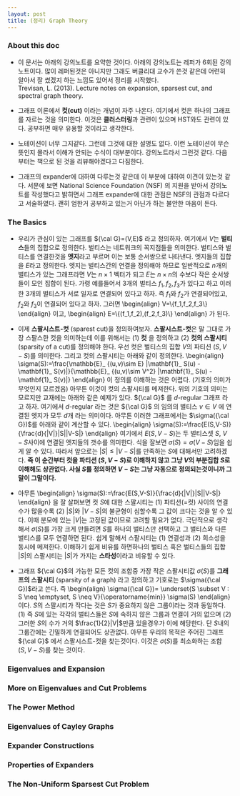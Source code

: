 ```yaml
---
layout: post
title: (정리) Graph Theory
---
```

 
### About this doc 
- 이 문서는 아래의 강의노트를 요약한 것이다. 아래의 강의노트는 레퍼가 6회된 강의노트이다. 많이 레퍼된것은 아니지만 그래도 버클리대 교수가 쓴것 같은데 어련히 알아서 잘 썼겠지 하는 느낌도 있어서 정리를 시작했다. <br/>
Trevisan, L. (2013). Lecture notes on expansion, sparsest cut, and spectral graph theory.

- 그래프 이론에서 **컷(cut)** 이라는 개념이 자주 나온다. 여기에서 컷은 하나의 그래프를 자르는 것을 의미한다. 이것은 **클러스터링**과 관련이 있으며 HST와도 관련이 있다. 공부하면 매우 유용할 것이라고 생각한다. 

- 노테이션이 너무 그지같다. 그런데 그것에 대한 설명도 없다. 이런 노테이션이 무슨 뜻인지 몰라서 이해가 안되는 수식이 대부분이다. 강의노트라서 그런것 같다. 다음부터는 책으로 된 것을 리뷰해야겠다고 다짐한다. 

- 그래프의 expander에 대하여 다루는것 같은데 이 부분에 대하여 이견이 있는것 같다. 서문에 보면 National Science Foundation (NSF) 의 지원을 받아서 강의노트를 작성했다고 밝히면서 그래프 expander에 대한 관점은 NSF의 관점과 다르다고 서술하였다. 괜히 엄한거 공부하고 있는거 아닌가 하는 불안한 마음이 든다. 

### The Basics 
- 우리가 관심이 있는 그래프를 ${\cal G}=(V,E)$ 라고 정의하자. 여기에서 $V$는 **벌티스**들의 집합으로 정의한다. 벌티스는 네트워크의 꼭지점들을 의미한다. 벌티스와 벌티스를 연결한것을 **엣지**라고 부르며 이는 보통 순서쌍으로 나타낸다. 엣지들의 집합을 $E$라고 정의한다. 엣지는 벌티스간의 연결을 정의해야 하므로 일반적으로 $n$개의 벌티스가 있는 그래프라면 $V$는 $n \times 1$ 벡터가 되고 $E$는 $n \times n$의 수보다 작은 순서쌍들이 모인 집합이 된다. 가령 예를들어서 3개의 벌티스 $f_1,f_2,f_3$가 있다고 하고 이러한 3개의 벌티스가 서로 일자로 연결되어 있다고 하자. 즉 $f_1$와 $f_2$가 연결되어있고, $f_2$와 $f_3$이 연결되어 있다고 하자. 그러면 
\begin{align}
V=\\{f_1,f_2,f_3\\}
\end{align}
이고, 
\begin{align}
E=\\{(f_1,f_2),(f_2,f_3)\\}
\end{align}
가 된다. 

- 이제 **스팔시스트-컷** (sparest cut)을 정의하여보자. **스팔시스트-컷**은 말 그대로 가장 스팔스한 컷을 의미하는데 이를 위해서는 (1) **컷** 을 정의하고 (2) **컷의 스팔시티** (sparsity of a cut)를 정의해야 한다. 우선 컷은 벌티스의 집합 $V$의 파티션 $(S,V-S)$를 의미한다. 그리고 컷의 스팔시티는 아래와 같이 정의한다. 
\begin{align}
\sigma(S):=\frac{\mathbb{E}_ {(u,v)\sim E} |\mathbf{1}_ S(u) - \mathbf{1}_ S(v)|}{\mathbb{E}_ {(u,v)\sim V^2} |\mathbf{1}_ S(u) - \mathbf{1}_ S(v)|}
\end{align}
이 정의를 이해하는 것은 어렵다. (기호의 의미가 무엇인지 모르겠음) 아무튼 이것이 컷의 스팔시티를 메져한다. 위의 기호의 의미는 모르지만 교재에는 아래와 같은 예제가 있다. ${\cal G}$ 를 $d$-regular 그래프 라고 하자. 여기에서 $d$-regular 라는 것은 ${\cal G}$ 의 임의의 벌티스 $v \in V$ 에 연결된 엣지가 모두 $d$개 라는 의미이다. 아무튼 이러한 그래프에서는 $\sigma({\cal G})$를 아래와 같이 계산할 수 있다. 
\begin{align}
\sigma(S):=\frac{E(S,V-S)}{\frac{d}{|V|}|S||V-S|}
\end{align}
여기에서 $E(S,V-S)$는 두 벌티스셋 $S$, $V-S$사이에 연결된 엣지들의 갯수를 의미한다. 식을 잘보면 $\sigma(S)=\sigma(V-S)$임을 쉽게 알 수 있다. 따라서 앞으로는 $|S| \leq |V-S|$를 만족하는 $S$에 대해서만 고려하겠다. **즉 이 순간부터 컷을 파티션 $(S,V-S)$로 이해하지 않고 그냥 $V$의 부분집합 $S$로 이해해도 상관없다. 사실 $S$를 정의하면 $V-S$는 그냥 자동으로 정의되는것이니까 그 말이 그말이다.** 

- 아무튼 
\begin{align}
\sigma(S):=\frac{E(S,V-S)}{\frac{d}{|V|}|S||V-S|}
\end{align}
을 잘 살펴보면 컷 $S$에 대한 스팔시티는 (1) 파티션(=컷) 사이의 연결수가 많을수록 (2) $|S|$와 $|V-S|$의 불균형이 심할수록 그 값이 크다는 것을 알 수 있다. 이때 분모에 있는 $|V|$는 고정된 값이므로 고려할 필요가 없다. 극단적으로 생각해서 $\sigma(S)$를 가장 크게 만들려면 $S$를 하나의 벌티스만 선택하고 그 벌티스와 다른 벌티스를 모두 연결하면 된다. 쉽게 말해서 스팔시티는 (1) 연결성과 (2) 희소성을 동시에 메져한다. 이해하기 쉽게 비유를 하면하나의 벌티스 혹은 벌티스들의 집합 $|S|$의 스팔시티는 $|S|$가 가지는 **스타성**이라고 비유할 수 있다. 

- 그래프 ${\cal G}$의 가능한 모든 컷의 조합중 가장 작은 스팔시티값 $\sigma(S)$를 **그래프의 스팔시티** (sparsity of a graph) 라고 정의하고 기호로는 $\sigma({\cal G})$라고 쓴다. 즉
\begin{align}
\sigma({\cal G})= \underset{S \subset V : S \neq \emptyset, S \neq V}{\operatorname{min}} \sigma(S)
\end{align}
이다. $S$의 스팔시티가 작다는 것은 $S$가 중요하지 않은 그룹이라는 것과 동일하다. (1) 즉 $S$에 있는 각각의 벌티스들은 $S$에 속하지 않은 그룹과 연결이 거의 없으며 (2) 그러한 $S$의 수가 거의 $\frac{1}{2}|V|$만큼 있을경우가 이에 해당한다. 단 $S$내의 그룹간에는 긴밀하게 연결되어도 상관없다. 아무튼 우리의 목적은 주어진 그래프 ${\cal G}$ 에서 스팔시스트-컷을 찾는것이다. 이것은 $\sigma(S)$를 최소화하는 조합 $(S,V-S)$를 찾는 것이다.




### Eigenvalues and Expansion 

### More on Eigenvalues and Cut Problems 

### The Power Method 

### Eigenvalues of Cayley Graphs

### Expander Constructions 

### Properties of Expanders 

### The Non-Uniform Sparsest Cut Problem

